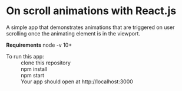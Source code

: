 # On scroll animations with React.js

A simple app that demonstrates animations that are triggered on user scrolling once the animating element is in the viewport.

**Requirements**
node -v 10+

<dl>
  <dt>To run this app:</dt>
  
  <dd>clone this repository</dd>
  <dd>npm install</dd>
  <dd>npm start</dd>
  <dd>Your app should open at http://localhost:3000</dd>
</dl>
